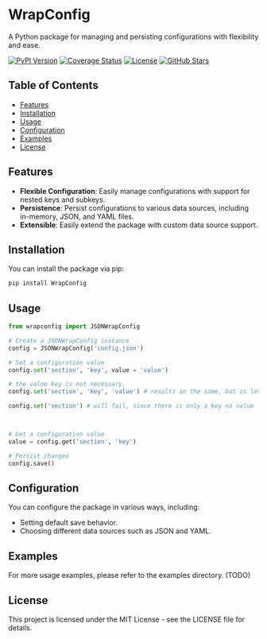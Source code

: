 # WrapConfig

A Python package for managing and persisting configurations with flexibility and ease.

[![PyPI Version](https://img.shields.io/pypi/v/WrapConfig)](https://pypi.org/project/WrapConfig/)
[![Coverage Status](https://coveralls.io/repos/github/JulianKimmig/WrapConfig/badge.svg?branch=main)](https://coveralls.io/github/JulianKimmig/WrapConfig?branch=main)
[![License](https://img.shields.io/pypi/l/WrapConfig)](https://github.com/your-username/WrapConfig/blob/main/LICENSE)
[![GitHub Stars](https://img.shields.io/github/stars/JulianKimmig/WrapConfig)](https://github.com/JulianKimmig/WrapConfig/stargazers)

## Table of Contents

- [Features](#features)
- [Installation](#installation)
- [Usage](#usage)
- [Configuration](#configuration)
- [Examples](#examples)
- [License](#license)

## Features

- **Flexible Configuration**: Easily manage configurations with support for nested keys and subkeys.
- **Persistence**: Persist configurations to various data sources, including in-memory, JSON, and YAML files.
- **Extensible**: Easily extend the package with custom data source support.

## Installation

You can install the package via pip:

```bash
pip install WrapConfig
```

## Usage

```python
from wrapconfig import JSONWrapConfig

# Create a JSONWrapConfig instance
config = JSONWrapConfig('config.json')

# Set a configuration value
config.set('section', 'key', value = 'value')

# the value key is not necessary,
config.set('section', 'key', 'value') # results in the same, but is less readable

config.set('section') # will fail, since there is only a key no value



# Get a configuration value
value = config.get('section', 'key')

# Persist changes
config.save()
```

## Configuration

You can configure the package in various ways, including:

- Setting default save behavior.
- Choosing different data sources such as JSON and YAML.

## Examples

For more usage examples, please refer to the examples directory.
(TODO)

## License

This project is licensed under the MIT License - see the LICENSE file for details.
